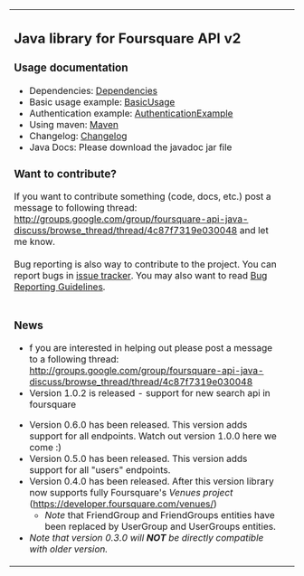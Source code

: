 <table width='100%'>
<tr>
<td valign='top'>
<h2>Java library for Foursquare API v2</h2>

<h3>Usage documentation</h3>

<ul><li>Dependencies: <a href='Dependencies.md'>Dependencies</a>
</li><li>Basic usage example: <a href='BasicUsage.md'>BasicUsage</a>
</li><li>Authentication example: <a href='AuthenticationExample.md'>AuthenticationExample</a>
</li><li>Using maven: <a href='Maven.md'>Maven</a>
</li><li>Changelog: <a href='Changelog.md'>Changelog</a>
</li><li>Java Docs: Please download the javadoc jar file</li></ul>

<h3>Want to contribute?</h3>

If you want to contribute something (code, docs, etc.) post a message to following thread: <a href='http://groups.google.com/group/foursquare-api-java-discuss/browse_thread/thread/4c87f7319e030048'>http://groups.google.com/group/foursquare-api-java-discuss/browse_thread/thread/4c87f7319e030048</a> and let me know.<br>
<br>
Bug reporting is also way to contribute to the project. You can report bugs in <a href='https://code.google.com/p/foursquare-api-java/issues/list'>issue tracker</a>. You may also want to read <a href='BugReports.md'>Bug Reporting Guidelines</a>.<br>
<br>
<h3>News</h3>

<ul><li>f you are interested in helping out please post a message to a following thread: <a href='http://groups.google.com/group/foursquare-api-java-discuss/browse_thread/thread/4c87f7319e030048'>http://groups.google.com/group/foursquare-api-java-discuss/browse_thread/thread/4c87f7319e030048</a>
</li><li>Version 1.0.2 is released - support for new search api in foursquare</li></ul>

<ul><li>Version 0.6.0 has been released. This version adds support for all endpoints. Watch out version 1.0.0 here we come :)<br>
</li><li>Version 0.5.0 has been released. This version adds support for all "users" endpoints.<br>
</li><li>Version 0.4.0 has been released. After this version library now supports fully Foursquare's <i>Venues project</i> (<a href='https://developer.foursquare.com/venues/'>https://developer.foursquare.com/venues/</a>)<br>
<ul><li><i>Note</i> that FriendGroup and FriendGroups entities have been replaced by UserGroup and UserGroups entities.<br>
</li></ul></li><li><i>Note that version 0.3.0 will <b>NOT</b> be directly compatible with older version.</i>
</td>
<td align='right' valign='top'>
<wiki:gadget url="http://www.ohloh.net/p/587689/widgets/project_factoids.xml" border="0" width="320" height="170"/><br>
<wiki:gadget url="http://www.ohloh.net/p/587689/widgets/project_cocomo.xml" height="240" border="0"/><br>
</td>
</tr>
</table>